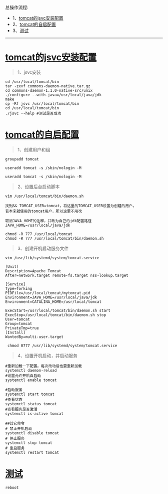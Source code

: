 总操作流程:
- 1、[tomcat的jsvc安装配置](#Linux-01)
- 2、[tomcat的自启配置](#Linux-02)
- 3、[测试](#Linux-03)

***

# <a name="Linux-01" href="#" >tomcat的jsvc安装配置</a>

> 1、jsvc安装
```shell
cd /usr/local/tomcat/bin
tar -zxvf commons-daemon-native.tar.gz
cd commons-daemon-1.1.0-native-src/unix
./configure --with-java=/usr/local/java/jdk
make
cp -Rf jsvc /usr/local/tomcat/bin
cd /usr/local/tomcat/bin
./jsvc --help #测试是否成功
```

# <a name="Linux-02" href="#" >tomcat的自启配置</a>

>1、创建用户和组
```shell
groupadd tomcat

useradd tomcat -s /sbin/nologin -M

useradd tomcat -s /sbin/nologin -M 
```

>2、设置后台启动脚本
```shell
vim /usr/local/tomcat/bin/daemon.sh
```

```shell
找到&& TOMCAT_USER=tomcat，将这里的TOMCAT_USER设置为创建的用户。
若本来就使用的tomcat用户，所以这里不用改

取消JAVA_HOME的注释，并改为自己的jdk配置路径
JAVA_HOME=/usr/local/java/jdk
```

```
chmod -R 777 /usr/local/tomcat
chmod -R 777 /usr/local/tomcat/bin/daemon.sh
```

>3、创建开机启动服务文件

```
vim /usr/lib/systemd/system/tomcat.service
```

```
[Unit]
Description=Apache Tomcat
After=network.target remote-fs.target nss-lookup.target

[Service]
Type=forking
PIDFile=/usr/local/tomcat/mytomcat.pid
Environment=JAVA_HOME=/usr/local/java/jdk
Environment=CATALINA_HOME=/usr/local/tomcat

ExecStart=/usr/local/tomcat/bin/daemon.sh start
ExecStop=/usr/local/tomcat/bin/daemon.sh stop
User=tomcat
Group=tomcat
PrivateTmp=true
[Install]
WantedBy=multi-user.target
```

```
 chmod 0777 /usr/lib/systemd/system/tomcat.service
```


>4、设置开机启动，并启动服务

```
#重新加载一下配置。每次改动后也要重新加载
systemctl daemon-reload
#设置允许开机自启动
systemctl enable tomcat 

#启动服务
systemctl start tomcat
#查看状态
systemctl status tomcat
#查看服务是否激活
systemctl is-active tomcat

##其它命令
# 禁止开机启动
systemctl disable tomcat
# 停止服务
systemctl stop tomcat
# 重启服务
systemctl restart tomcat

```


# <a name="Linux-03" href="#" >测试</a>

```shell
reboot
```
